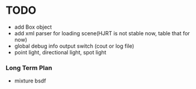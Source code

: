 # TODO

+ add Box object
+ add xml parser for loading scene(HJRT is not stable now, table that for now)
+ global debug info output switch (cout or log file)
+ point light, directional light, spot light

### Long Term Plan

+ mixture bsdf


